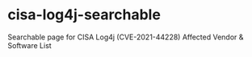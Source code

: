 # cisa-log4j-searchable
 Searchable page for CISA Log4j (CVE-2021-44228) Affected Vendor & Software List
